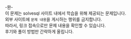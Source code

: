 -완- <br>
이 문제는 solvesql 사이트 내에서 학습을 위해 제공되는 문제입니다.  <br>
외부 사이트에 `문제 내용`을 게시하는 행위를 금지합니다. <br> 
따라서, 링크 접속으로만 문제 내용을 확인할 수 있습니다. <br>
후기와 풀이 방법만 간략하게 올립니다. <br>

